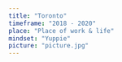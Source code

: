 ```yaml
---
title: "Toronto"
timeframe: "2018 - 2020"
place: "Place of work & life"
mindset: "Yuppie"
picture: "picture.jpg"
---
```

